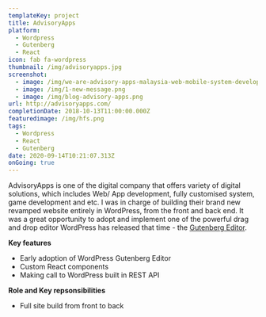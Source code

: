```yaml
---
templateKey: project
title: AdvisoryApps
platform:
  - Wordpress
  - Gutenberg
  - React
icon: fab fa-wordpress
thumbnail: /img/advisoryapps.jpg
screenshot:
  - image: /img/we-are-advisory-apps-malaysia-web-mobile-system-developer.png
  - image: /img/1-new-message.png
  - image: /img/blog-advisory-apps.png
url: http://advisoryapps.com/
completionDate: 2018-10-13T11:00:00.000Z
featuredimage: /img/hfs.png
tags:
  - Wordpress
  - React
  - Gutenberg
date: 2020-09-14T10:21:07.313Z
onGoing: true
---
```

AdvisoryApps is one of the digital company that offers variety of digital solutions, which includes Web/ App development, fully customised system, game development and etc. I was in charge of building their brand new revamped website entirely in WordPress, from the front and back end. It was a great opportunity to adopt and implement one of the powerful drag and drop editor WordPress has released that time - the [Gutenberg Editor](https://wordpress.org/gutenberg/).

**Key features**

* Early adoption of WordPress Gutenberg Editor
* Custom React components 
* Making call to WordPress built in REST API

**Role and Key repsonsibilities**

* Full site build from front to back